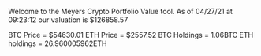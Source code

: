 Welcome to the Meyers Crypto Portfolio Value tool. 
As of 04/27/21 at 09:23:12 our valuation is $126858.57 

BTC Price = $54630.01
 ETH Price = $2557.52
BTC Holdings = 1.06BTC
 ETH holdings = 26.960005962ETH 
